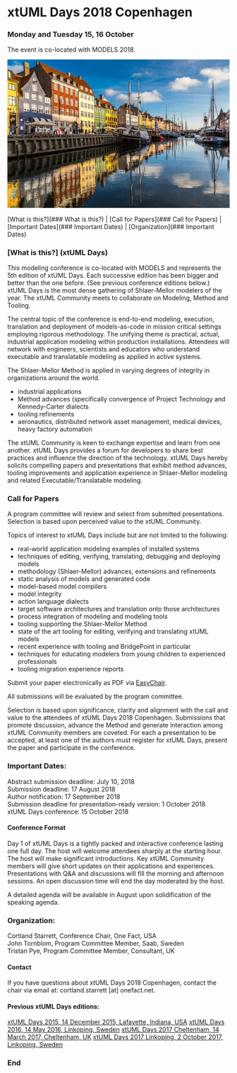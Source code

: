 # xtUML Days 2018 Copenhagen
### Monday and Tuesday 15, 16 October

The event is co-located with MODELS 2018.

![Copenhagen, Denmark](copenhagen.jpeg)  

[What is this?](### What is this?) | [Call for Papers](### Call for Papers) | [Important Dates](### Important Dates) | [Organization](### Important Dates)

### [What is this?] (xtUML Days)

This modeling conference is co-located with MODELS and represents the 5th
edition of xtUML Days.  Each successive edition has been bigger and better than
the one before.  (See previous conference editions below.)  xtUML Days is the
most dense gathering of Shlaer-Mellor modelers of the year.  The xtUML
Community meets to collaborate on Modeling, Method and Tooling.

The central topic of the conference is end-to-end modeling, execution,
translation and deployment of models-as-code in mission critical settings
employing rigorous methodology.  The unifying theme is practical, actual,
industrial application modeling within production installations.
Attendees will network with engineers, scientists and educators who
understand executable and translatable modeling as applied in active
systems.

The Shlaer-Mellor Method is applied in varying degrees of integrity in
organizations around the world.

- industrial applications
- Method advances (specifically convergence of Project Technology and Kennedy-Carter dialects
- tooling refinements
- aeronautics, distributed network asset management, medical devices, heavy factory automation

The xtUML Community is keen to exchange expertise and learn from one
another.  xtUML Days provides a forum for developers to share best
practices and influence the direction of the technology.  xtUML Days
hereby solicits compelling papers and presentations that exhibit method
advances, tooling improvements and application experience in Shlaer-Mellor
modeling and related Executable/Translatable modeling.

### Call for Papers

A program committee will review and select from submitted presentations.
Selection is based upon perceived value to the xtUML Community.

Topics of interest to xtUML Days include but are not limited to the following:  
- real-world application modeling examples of installed systems  
- techniques of editing, verifying, translating, debugging and deploying models  
- methodology (Shlaer-Mellor) advances, extensions and refinements  
- static analysis of models and generated code  
- model-based model compilers  
- model integrity  
- action language dialects  
- target software architectures and translation onto those architectures  
- process integration of modeling and modeling tools  
- tooling supporting the Shlaer-Mellor Method  
- state of the art tooling for editing, verifying and translating xtUML models  
- recent experience with tooling and BridgePoint in particular  
- techniques for educating modelers from young children to experienced professionals  
- tooling migration experience reports  

Submit your paper electronically as PDF via [EasyChair](https://easychair.org/conferences/?conf=xtuml2018cop).

All submissions will be evaluated by the program committee.  

Selection is based upon significance, clarity and alignment with the call
and value to the attendees of xtUML Days 2018 Copenhagen.  Submissions
that promote discussion, advance the Method and generate interaction among
xtUML Community members are coveted.  For each a presentation to be
accepted, at least one of the authors must register for xtUML Days,
present the paper and participate in the conference.


### Important Dates:  
Abstract submission deadline:  July 10, 2018  
Submission deadline:  17 August 2018  
Author notification:  17 September 2018  
Submission deadline for presentation-ready version:  1 October 2018  
xtUML Days conference:  15 October 2018  

#### Conference Format
Day 1 of xtUML Days is a tightly packed and interactive conference lasting
one full day.  The host will welcome attendees sharply at the starting
hour.  The host will make significant introductions.  Key xtUML Community
members will give short updates on their applications and experiences.
Presentations with Q&A and discussions will fill the morning and afternoon
sessions.  An open discussion time will end the day moderated by the host.

A detailed agenda will be available in August upon solidification of the
speaking agenda.

### Organization:  
Cortland Starrett, Conference Chair, One Fact, USA  
John Tornblom, Program Committee Member, Saab, Sweden  
Tristan Pye, Program Committee Member, Consultant, UK  


#### Contact
If you have questions about xtUML Days 2018 Copenhagen, contact the chair
via email at:  cortland.starrett [at] onefact.net.

#### Previous xtUML Days editions:  
[xtUML Days 2015, 14 December 2015, Lafayette, Indiana, USA]()
[xtUML Days 2016, 14 May 2016, Linkoping, Sweden]()
[xtUML Days 2017 Cheltenham, 14 March 2017, Cheltenham, UK]()
[xtUML Days 2017 Linkoping, 2 October 2017, Linkoping, Sweden]()

### End

